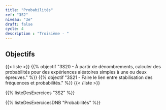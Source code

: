 ```yaml
---
title: "Probabilités"
ref: "3S2"
niveau: "3e"
draft: false
cycle: 4
description : "Troisième - "
---
```



<h2 class="ui horizontal divider header">Objectifs</h2>

{{< liste >}}
	{{% objectif "3S20 - À partir de dénombrements, calculer des probabilités pour des expériences aléatoires simples à une ou deux épreuves." %}}
	{{% objectif "3S21 - Faire le lien entre stabilisation des fréquences et probabilités." %}}
{{< /liste >}}

{{% listeDesExercices "3S2" %}}

{{% listeDesExercicesDNB "Probabilités" %}}
